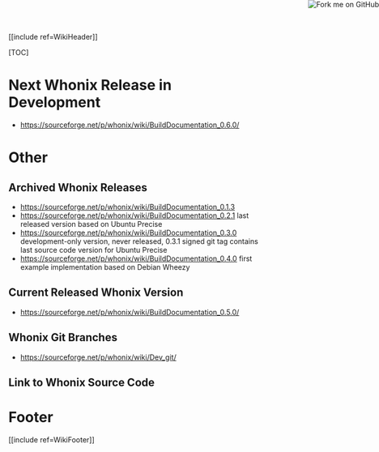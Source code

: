 [[include ref=WikiHeader]]

[TOC]

# Next Whonix Release in Development
* https://sourceforge.net/p/whonix/wiki/BuildDocumentation_0.6.0/

# Other

## Archived Whonix Releases
* https://sourceforge.net/p/whonix/wiki/BuildDocumentation_0.1.3
* https://sourceforge.net/p/whonix/wiki/BuildDocumentation_0.2.1 last released version based on Ubuntu Precise
* https://sourceforge.net/p/whonix/wiki/BuildDocumentation_0.3.0 development-only version, never released, 0.3.1 signed git tag contains last source code version for Ubuntu Precise
* https://sourceforge.net/p/whonix/wiki/BuildDocumentation_0.4.0 first example implementation based on Debian Wheezy

## Current Released Whonix Version #
* https://sourceforge.net/p/whonix/wiki/BuildDocumentation_0.5.0/

## Whonix Git Branches
* https://sourceforge.net/p/whonix/wiki/Dev_git/

## Link to Whonix Source Code
<a href="https://github.com/adrelanos/Whonix"><img style="position: absolute; top: 0; right: 0; border: 0;" src="https://s3.amazonaws.com/github/ribbons/forkme_right_red_aa0000.png" alt="Fork me on GitHub"></a>

# Footer #
[[include ref=WikiFooter]]